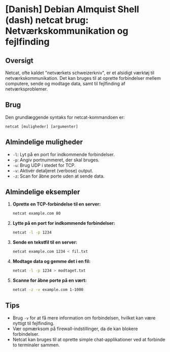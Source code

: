 # [Danish] Debian Almquist Shell (dash) netcat brug: Netværkskommunikation og fejlfinding

## Oversigt
Netcat, ofte kaldet "netværkets schweizerkniv", er et alsidigt værktøj til netværkskommunikation. Det kan bruges til at oprette forbindelser mellem computere, sende og modtage data, samt til fejlfinding af netværksproblemer.

## Brug
Den grundlæggende syntaks for netcat-kommandoen er:

```
netcat [muligheder] [argumenter]
```

## Almindelige muligheder
- `-l`: Lyt på en port for indkommende forbindelser.
- `-p`: Angiv portnummeret, der skal bruges.
- `-u`: Brug UDP i stedet for TCP.
- `-v`: Aktivér detaljeret (verbose) output.
- `-z`: Scan for åbne porte uden at sende data.

## Almindelige eksempler

1. **Oprette en TCP-forbindelse til en server:**
   ```bash
   netcat example.com 80
   ```

2. **Lytte på en port for indkommende forbindelser:**
   ```bash
   netcat -l -p 1234
   ```

3. **Sende en tekstfil til en server:**
   ```bash
   netcat example.com 1234 < fil.txt
   ```

4. **Modtage data og gemme det i en fil:**
   ```bash
   netcat -l -p 1234 > modtaget.txt
   ```

5. **Scanne for åbne porte på en vært:**
   ```bash
   netcat -z -v example.com 1-1000
   ```

## Tips
- Brug `-v` for at få mere information om forbindelsen, hvilket kan være nyttigt til fejlfinding.
- Vær opmærksom på firewall-indstillinger, da de kan blokere forbindelser.
- Netcat kan bruges til at oprette simple chat-applikationer ved at forbinde to terminaler sammen.